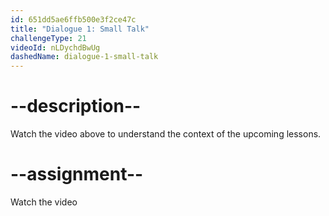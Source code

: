 ```yaml
---
id: 651dd5ae6ffb500e3f2ce47c
title: "Dialogue 1: Small Talk"
challengeType: 21
videoId: nLDychdBwUg
dashedName: dialogue-1-small-talk
---
```


# --description--

Watch the video above to understand the context of the upcoming lessons.

# --assignment--

Watch the video
